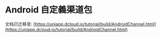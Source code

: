 # Android 自定義渠道包

文档已迁移至: [https://uniapp.dcloud.io/tutorial/build/AndroidChannel.html](https://uniapp.dcloud.io/tutorial/build/AndroidChannel.html)